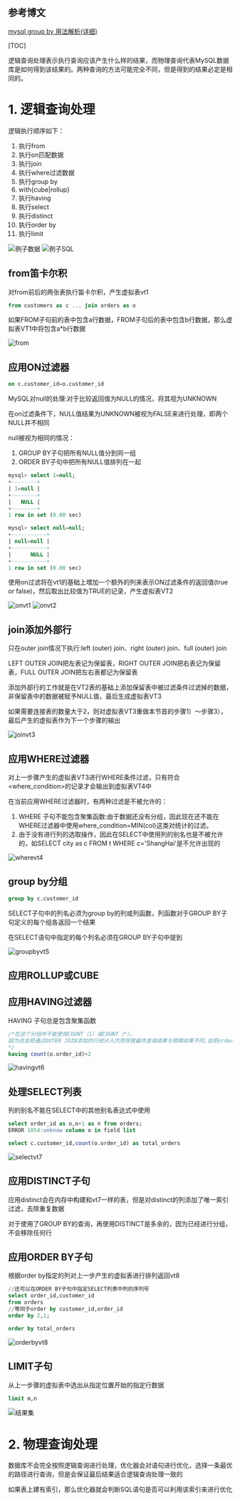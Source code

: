 ## 参考博文
[mysql group by 用法解析(详细)](https://www.jianshu.com/p/8f35129dd2ab)


[TOC]

逻辑查询处理表示执行查询应该产生什么样的结果，而物理查询代表MySQL数据库是如何得到该结果的。两种查询的方法可能完全不同，但是得到的结果必定是相同的。

# 1. 逻辑查询处理
逻辑执行顺序如下：
1. 执行from
2. 执行on匹配数据
3. 执行join
4. 执行where过滤数据
5. 执行group by
6. with{cube|rollup}
6. 执行having
7. 执行select
8. 执行distinct
9. 执行order by
10. 执行limit

![例子数据](./pic/查询处理_例子数据.png)
![例子SQL](./pic/查询处理_例子SQL.png)

## from笛卡尔积
对from前后的两张表执行笛卡尔积，产生虚拟表vt1
```SQL
from customers as c ... join orders as o
```
如果FROM子句前的表中包含a行数据，FROM子句后的表中包含b行数据，那么虚拟表VT1中将包含a*b行数据

![from](./pic/查询处理_fromvt1.png)

## 应用ON过滤器
```SQL
on c.customer_id=o.customer_id
```
MySQL对null的处理:对于比较返回值为NULL的情况，将其视为UNKNOWN

在on过滤条件下，NULL值结果为UNKNOWN被视为FALSE来进行处理，即两个NULL并不相同

null被视为相同的情况：
1. GROUP BY子句把所有NULL值分到同一组
2. ORDER BY子句中把所有NULL值排列在一起

```SQL
mysql> select 1=null;
+--------+
| 1=null |
+--------+
|   NULL |
+--------+
1 row in set (0.00 sec)

mysql> select null=null;
+-----------+
| null=null |
+-----------+
|      NULL |
+-----------+
1 row in set (0.00 sec)
```

使用on过滤将在vt1的基础上增加一个额外的列来表示ON过滤条件的返回值(true or false)，然后取出比较值为TRUE的记录，产生虚拟表VT2

![onvt1](./pic/查询处理_onvt1.png)
![onvt2](./pic/查询处理_onvt2.png)

## join添加外部行
只在outer join情况下执行:left (outer) join、right (outer) join、full (outer) join

LEFT OUTER JOIN把左表记为保留表，RIGHT OUTER JOIN把右表记为保留表，FULL OUTER JOIN把左右表都记为保留表

添加外部行的工作就是在VT2表的基础上添加保留表中被过滤条件过滤掉的数据，非保留表中的数据被赋予NULL值，最后生成虚拟表VT3

如果需要连接表的数量大于2，则对虚拟表VT3重做本节首的步骤1）～步骤3），最后产生的虚拟表作为下一个步骤的输出

![joinvt3](./pic/查询处理_joinvt3.png)

## 应用WHERE过滤器
对上一步骤产生的虚拟表VT3进行WHERE条件过滤，只有符合<where_condition>的记录才会输出到虚拟表VT4中

在当前应用WHERE过滤器时，有两种过滤是不被允许的：
1. WHERE 子句不能包含聚集函数:由于数据还没有分组，因此现在还不能在WHERE过滤器中使用where_condition=MIN(col)这类对统计的过滤。
2. 由于没有进行列的选取操作，因此在SELECT中使用列的别名也是不被允许的，如SELECT city as c FROM t WHERE c='ShangHai'是不允许出现的

![wherevt4](./pic/查询处理_wherevt4.png)

## group by分组
```SQL
group by c.customer_id
```
SELECT子句中的列名必须为group by的列或列函数，列函数对于GROUP BY子句定义的每个组各返回一个结果

在SELECT语句中指定的每个列名必须在GROUP BY子句中提到

![groupbyvt5](./pic/查询处理_groupbyvt5.png)

## 应用ROLLUP或CUBE

## 应用HAVING过滤器
HAVING 子句总是包含聚集函数
```SQL
/*在这个分组中不能使用COUNT（1）或COUNT（*），
因为这会把通过OUTER JOIN添加的行统计入内而导致最终查询结果与预期结果不同,会把order_id为null的算成1个
*/
having count(o.order_id)<2
```
![havingvt6](./pic/查询处理_havingvt6.png)

## 处理SELECT列表
列的别名不能在SELECT中的其他别名表达式中使用
```SQL
select order_id as o,o+1 as n from orders;
ERROR 1054:unknow column o in field list
```

```SQL
select c.customer_id,count(o.order_id) as total_orders
```
![selectvt7](./pic/查询处理_selectvt7.png)

## 应用DISTINCT子句
应用distinct会在内存中构建和vt7一样的表，但是对distinct的列添加了唯一索引过滤，去除重复数据

对于使用了GROUP BY的查询，再使用DISTINCT是多余的，因为已经进行分组，不会移除任何行

## 应用ORDER BY子句
根据order by指定的列对上一步产生的虚拟表进行排列返回vt8
```SQL
//还可以在ORDER BY子句中指定SELECT列表中列的序列号
select order_id,customer_id
from orders
//等同于order by customer_id,order_id
order by 2,1;
```
```SQL
order by total_orders
```
![orderbyvt8](./pic/查询处理_orderbyvt8.png)

## LIMIT子句
从上一步骤的虚拟表中选出从指定位置开始的指定行数据
```SQL
limit m,n
```
![结果集](./pic/查询处理_结果集.png)

# 2. 物理查询处理
数据库不会完全按照逻辑查询进行处理，优化器会对语句进行优化，选择一条最优的路径进行查询，但是会保证最后结果适合逻辑查询处理一致的

如果表上建有索引，那么优化器就会判断SQL语句是否可以利用该索引来进行优化

